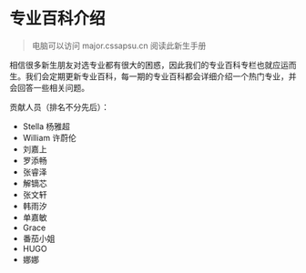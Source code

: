 # 专业百科介绍

> 电脑可以访问 major.cssapsu.cn 阅读此新生手册

相信很多新生朋友对选专业都有很大的困惑，因此我们的专业百科专栏也就应运而生。我们会定期更新专业百科，每一期的专业百科都会详细介绍一个热门专业，并会回答一些相关问题。

贡献人员（排名不分先后）：

* Stella 杨雅超
* William 许蔚伦
* 刘嘉上
* 罗添畅
* 张睿泽
* 解镝芯
* 张文轩
* 韩雨汐
* 单嘉敏
* Grace
* 番茄小姐
* HUGO
* 娜娜

